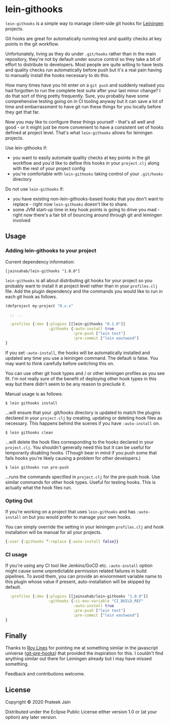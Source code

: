 # lein-githooks

`lein-githooks` is a simple way to manage client-side git hooks for
[Leiningen](http://leiningen.org) projects.

Git hooks are great for automatically running test and quality checks
at key points in the git workflow.

Unfortunately, living as they do under `.git/hooks` rather than in the
main repository, they're not by default under source control so
they take a bit of effort to distribute to developers. Most people are
quite willing to have tests and quality checks run automatically
before push but it's a real pain having to manually install the hooks
necessary to do this.

How many times have you hit enter on a `git push` and suddenly
realised you had forgotten to run the complete test suite after your
last minor change? I do that sort of thing pretty frequently. Sure,
you probably have some comprehensive testing going on in CI tooling
anyway but it can save a lot of time and embarrassment to have git run
these things for you locally before they get that far.

Now you may like to configure these things yourself - that's all well
and good - or it might just be more convenient to have a consistent
set of hooks defined at project level. That's what `lein-githooks`
allows for leiningen projects.

Use lein-githooks if:

- you want to easily automate quality checks at key points in the git
    workflow and you'd like to define this hooks in your `project.clj`
    along with the rest of your project config
- you're comfortable with `lein-githooks` taking control of your
  `.git/hooks` directory 

Do not use `lein-githooks` if:
- you have existing non-lein-githooks-based hooks that you don't want
  to replace - right now `lein-githooks` doesn't like to share.
- some JVM start-up time in key hook points is going to drive you
  mad - right now there's a fair bit of bouncing around through git
  and leiningen involved

## Usage

### Adding lein-githooks to your project

Current dependency information:

    [jainsahab/lein-githooks "1.0.0"]

`lein-githooks` is all about distributing git hooks for your project so
you probably want to install it at project level rather than in your
`profiles.clj` file. Add the plugin dependency and the commands you
would like to run in each git hook as follows.

```clojure
(defproject my-project "0.x.x"

  ;; ...

  :profiles {:dev {:plugins [[lein-githooks "0.1.0"]]
                   :githooks {:auto-install true
                              :pre-push ["lein test"]
                              :pre-commit ["lein eastwood"]
}
```

If you set `:auto-install`, the hooks will be automatically installed
and updated any time you use a leiningen command. The default is
false. You may want to think carefully before switching this on.

You can use other git hook types and / or other leiningen profiles as
you see fit. I'm not really sure of the benefit of deploying other
hook types in this way but there didn't seem to be any reason to
preclude it.

Manual usage is as follows:

    $ lein githooks install 

...will ensure that your .git/hooks directory is updated to match the
plugins declared in your `project.clj` by creating, updating or
deleting hook files as necessary. This happens behind the scenes if
you have `:auto-install` on. 

    $ lein githooks clean

...will delete the hook files corresponding to the hooks declared in
your `project.clj`. You shouldn't generally need this but it can be
useful for temporarily disabling hooks. (Though bear in mind if you
push some that fails hooks you're likely causing a problem for other
developers.)

    $ lein githooks run pre-push

...runs the commands specified in `project.clj` for the pre-push
hook. Use similar commands for other hook types. Useful for testing
hooks. This is actually what the hook files run.

### Opting Out

If you're working on a project that uses `lein-githooks` and has
`:auto-install` on but you would prefer to manage your own hooks.

You can simply override the setting in your leiningen `profiles.clj`
and hook installation will be manual for all your projects.

```clojure
{:user {:githooks ^:replace {:auto-install false}}
```

### CI usage

If you're using any CI tool like Jenkins/GoCD etc. `:auto-install` option 
might cause some unpredictable permission related failures in build pipelines. 
To avoid them, you can provide an enviornment variable name to this plugin whose 
value if present, auto-installation will be skipped by default.

```clojure
  :profiles {:dev {:plugins [[jainsahab/lein-githooks "1.0.0"]]
                   :githooks {:ci-env-variable "CI_BUILD_REF"
                              :auto-install true
                              :pre-push ["lein test"]
                              :pre-commit ["lein eastwood"]
}
```


## Finally

Thanks to [Roy Lines](https://github.com/roylines) for pointing me at
something similar in the javascript universe
([git-pre-hooks](https://github.com/node-modules/git-pre-hooks)) that
provided the inspiration for this. I couldn't find anything similar
out there for Leiningen already but I may have missed something.

Feedback and contributions welcome.

## License

Copyright © 2020 Prateek Jain

Distributed under the Eclipse Public License either version 1.0 or (at
your option) any later version.
